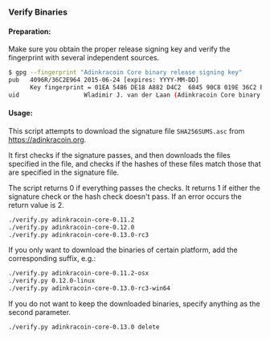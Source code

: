 ### Verify Binaries

#### Preparation:

Make sure you obtain the proper release signing key and verify the fingerprint with several independent sources.

```sh
$ gpg --fingerprint "Adinkracoin Core binary release signing key"
pub   4096R/36C2E964 2015-06-24 [expires: YYYY-MM-DD]
      Key fingerprint = 01EA 5486 DE18 A882 D4C2  6845 90C8 019E 36C2 E964
uid                  Wladimir J. van der Laan (Adinkracoin Core binary release signing key) <laanwj@gmail.com>
```

#### Usage:

This script attempts to download the signature file `SHA256SUMS.asc` from https://adinkracoin.org.

It first checks if the signature passes, and then downloads the files specified in the file, and checks if the hashes of these files match those that are specified in the signature file.

The script returns 0 if everything passes the checks. It returns 1 if either the signature check or the hash check doesn't pass. If an error occurs the return value is 2.


```sh
./verify.py adinkracoin-core-0.11.2
./verify.py adinkracoin-core-0.12.0
./verify.py adinkracoin-core-0.13.0-rc3
```

If you only want to download the binaries of certain platform, add the corresponding suffix, e.g.:

```sh
./verify.py adinkracoin-core-0.11.2-osx
./verify.py 0.12.0-linux
./verify.py adinkracoin-core-0.13.0-rc3-win64
```

If you do not want to keep the downloaded binaries, specify anything as the second parameter.

```sh
./verify.py adinkracoin-core-0.13.0 delete
```

